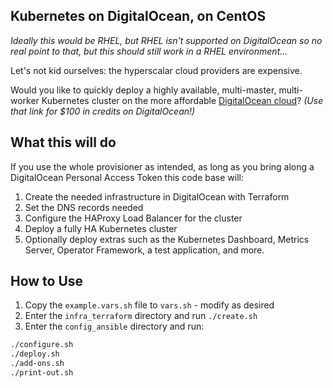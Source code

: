 ## Kubernetes on DigitalOcean, on CentOS

*Ideally this would be RHEL, but RHEL isn't supported on DigitalOcean so no real point to that, but this should still work in a RHEL environment...*

Let's not kid ourselves: the hyperscalar cloud providers are expensive.

Would you like to quickly deploy a highly available, multi-master, multi-worker Kubernetes cluster on the more affordable [DigitalOcean cloud](https://m.do.co/c/9058ed8261ee)? *(Use that link for $100 in credits on DigitalOcean!)*

## What this will do

If you use the whole provisioner as intended, as long as you bring along a DigitalOcean Personal Access Token this code base will:

1. Create the needed infrastructure in DigitalOcean with Terraform
2. Set the DNS records needed
3. Configure the HAProxy Load Balancer for the cluster
4. Deploy a fully HA Kubernetes cluster
5. Optionally deploy extras such as the Kubernetes Dashboard, Metrics Server, Operator Framework, a test application, and more.

## How to Use

1. Copy the `example.vars.sh` file to `vars.sh` - modify as desired
2. Enter the `infra_terraform` directory and run `./create.sh`
3. Enter the `config_ansible` directory and run:

```bash
./configure.sh
./deploy.sh
./add-ons.sh
./print-out.sh
```
